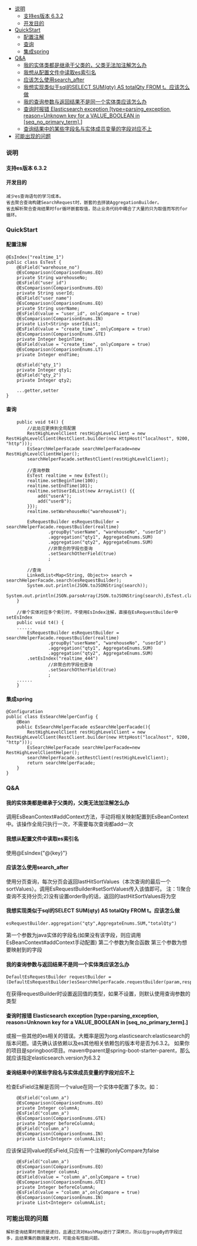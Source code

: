 * [说明](#说明)
  * [支持es版本 6\.3\.2](#支持es版本-632)
  * [开发目的](#开发目的)
* [QuickStart](#quickstart)
  * [配置注解](#配置注解)
  * [查询](#查询)
  * [集成spring](#集成spring)
* [Q&amp;A](#qa)
  * [我的实体类都是继承于父类的，父类无法加注解怎么办](#我的实体类都是继承于父类的父类无法加注解怎么办)
  * [我想从配置文件中读取es索引名](#我想从配置文件中读取es索引名)
  * [应该怎么使用search\_after](#应该怎么使用search_after)
  * [我想实现类似于sql的SELECT SUM(qty) AS totalQty FROM t。应该怎么做](#我想实现类似于sql的select-sumqty-as-totalqty-from-t应该怎么做)
  * [我的查询参数与返回结果不是同一个实体类应该怎么办](#我的查询参数与返回结果不是同一个实体类应该怎么办)
  * [查询时报错 Elasticsearch exception [type=parsing\_exception, reason=Unknown key for a VALUE\_BOOLEAN in [seq\_no\_primary\_term]\.]](#查询时报错-elasticsearch-exception-typeparsing_exception-reasonunknown-key-for-a-value_boolean-in-seq_no_primary_term)
  * [查询结果中的某些字段名与实体成员变量的字段对应不上](#查询结果中的某些字段名与实体成员变量的字段对应不上)
* [可能出现的问题](#可能出现的问题)

### 说明
#### 支持es版本 6.3.2
#### 开发目的
	减少es查询语句的学习成本。
	省去聚合查询构建SearchRequest时，嵌套的去拼装AggregationBuilder。
	省去解析聚合查询结果时for循环嵌套取值，防止业务代码中耦合了大量的只为取值而写的for循环。
### QuickStart
#### 配置注解
```
@EsIndex("realtime_1")
public class EsTest {
    @EsField("warehouse_no")
    @EsComparison(ComparisonEnums.EQ)
    private String warehouseNo;
    @EsField("user_id")
    @EsComparison(ComparisonEnums.EQ)
    private String userId;
    @EsField("user_name")
    @EsComparison(ComparisonEnums.EQ)
    private String userName;
    @EsField(value = "user_id", onlyCompare = true)
    @EsComparison(ComparisonEnums.IN)
    private List<String> userIdList;
    @EsField(value = "create_time", onlyCompare = true)
    @EsComparison(ComparisonEnums.GTE)
    private Integer beginTime;
    @EsField(value = "create_time", onlyCompare = true)
    @EsComparison(ComparisonEnums.LT)
    private Integer endTime;

    @EsField("qty_1")
    private Integer qty1;
    @EsField("qty_2")
    private Integer qty2;

	...getter,setter
}
```
#### 查询
```
    public void t4() {
        //此处应更换到全局配置
        RestHighLevelClient restHighLevelClient = new RestHighLevelClient(RestClient.builder(new HttpHost("localhost", 9200, "http")));
        EsSearchHelperFacade searchHelperFacade=new RestHighLevelClientHelper();
        searchHelperFacade.setRestClient(restHighLevelClient);

        //查询参数
        EsTest realtime = new EsTest();
        realtime.setBeginTime(100);
        realtime.setEndTime(101);
        realtime.setUserIdList(new ArrayList() {{
            add("userA");
            add("userB");
        }});
        realtime.setWarehouseNo("warehouseA");

        EsRequestBuilder esRequestBuilder = searchHelperFacade.requestBuilder(realtime)
                .groupBy("userName", "warehouseNo", "userId")
                .aggregation("qty1", AggregateEnums.SUM)
                .aggregation("qty2", AggregateEnums.SUM)
                //非聚合的字段也查询
                .setSearchOtherField(true)
                ;

        //查询
        LinkedList<Map<String, Object>> search = searchHelperFacade.search(esRequestBuilder);
        System.out.println(JSON.toJSONString(search));
        System.out.println(JSON.parseArray(JSON.toJSONString(search),EsTest.class));
    }
    
    //单个实体对应多个索引时，不使用EsIndex注解，直接在EsRequestBuilder中setEsIndex
    public void t4() {
	......
        EsRequestBuilder esRequestBuilder = searchHelperFacade.requestBuilder(realtime)
                .groupBy("userName", "warehouseNo", "userId")
                .aggregation("qty1", AggregateEnums.SUM)
                .aggregation("qty2", AggregateEnums.SUM)
		.setEsIndex("realtime_444")
                //非聚合的字段也查询
                .setSearchOtherField(true)
                ;
	......
    }
```
#### 集成spring
```
@Configuration
public class EsSearchHelperConfig {
    @Bean
    public EsSearchHelperFacade esSearchHelperFacade(){
        RestHighLevelClient restHighLevelClient = new RestHighLevelClient(RestClient.builder(new HttpHost("localhost", 9200, "http")));
        EsSearchHelperFacade searchHelperFacade=new RestHighLevelClientHelper();
        searchHelperFacade.setRestClient(restHighLevelClient);
        return searchHelperFacade;
    }
}
```
### Q&A
#### 我的实体类都是继承于父类的，父类无法加注解怎么办
调用EsBeanContext#addContext方法，手动将相关映射配置到EsBeanContext中。该操作全局只执行一次，不需要每次查询都add一次
#### 我想从配置文件中读取es索引名
使用@EsIndex{"@{key}"}
#### 应该怎么使用search_after
使用分页查询，每次分页会返回lastHitSortValues（本次查询的最后一个sortValues）。调用EsRequestBuilder#setSortValues传入该值即可。
注：1)聚合查询不支持分页;2)没有设置orderBy的话，返回的lastHitSortValues将为空
#### 我想实现类似于sql的SELECT SUM(qty) AS totalQty FROM t。应该怎么做
```
esRequestBuilder.aggregation("qty",AggregateEnums.SUM,"totalQty")
```
第一个参数为java实体的字段名(如果没有该字段，则应调用EsBeanContext#addContext手动配置)
第二个参数为聚合函数
第三个参数为想要映射到的字段
#### 我的查询参数与返回结果不是同一个实体类应该怎么办
```
DefaultEsRequestBuilder requestBuilder = (DefaultEsRequestBuilder)esSearchHelperFacade.requestBuilder(param,responseClass);
```
在获得requestBuilder时设置返回值的类型，如果不设置，则默认使用查询参数的类型
#### 查询时报错 Elasticsearch exception [type=parsing_exception, reason=Unknown key for a VALUE_BOOLEAN in [seq_no_primary_term].]
或报一些其他的es相关的错误。大概率是因为org.elasticsearch:elasticsearch的版本问题。请先确认该依赖以及es其他相关依赖包的版本号是否为6.3.2。
如果你的项目是springboot项目。maven中parent是spring-boot-starter-parent，那么就应该指定elasticsearch.version为6.3.2
#### 查询结果中的某些字段名与实体成员变量的字段对应不上
检查EsField注解是否同一个value在同一个实体中配置了多次。如：
```
    @EsField("column_a")
    @EsComparison(ComparisonEnums.EQ)
    private Integer columnA;
    @EsField("column_a")
    @EsComparison(ComparisonEnums.GTE)
    private Integer beforeColumnA;
    @EsField("column_a")
    @EsComparison(ComparisonEnums.IN)
    private List<Integer> columnAList;
```
应该保证同value的EsField,只应有一个注解的onlyCompare为false
```
    @EsField("column_a")
    @EsComparison(ComparisonEnums.EQ)
    private Integer columnA;
    @EsField(value = "column_a",onlyCompare = true)
    @EsComparison(ComparisonEnums.GTE)
    private Integer beforeColumnA;
    @EsField(value = "column_a",onlyCompare = true)
    @EsComparison(ComparisonEnums.IN)
    private List<Integer> columnAList;
```
### 可能出现的问题
	解析查询结果时用的是递归，且通过流对HashMap进行了深拷贝。所以在groupBy的字段过多，且结果集的数据量大时，可能会有性能问题。
